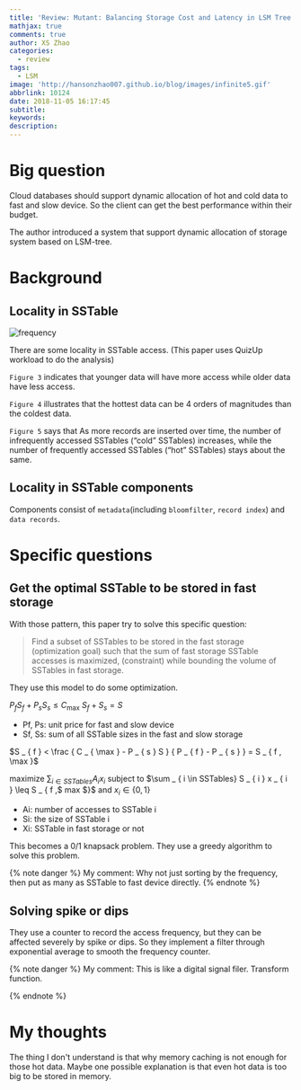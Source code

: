 ```yaml
---
title: 'Review: Mutant: Balancing Storage Cost and Latency in LSM Tree Data Stores'
mathjax: true
comments: true
author: XS Zhao
categories:
  - review
tags:
  - LSM
image: 'http://hansonzhao007.github.io/blog/images/infinite5.gif'
abbrlink: 10124
date: 2018-11-05 16:17:45
subtitle:
keywords:
description:
---
```


# Big question
Cloud databases should support dynamic allocation of hot and cold data to fast and slow device. So the client can get the best performance within their budget.

The author introduced a system that support dynamic allocation of storage system based on LSM-tree.

# Background

## Locality in SSTable

![frequency](frequency.png)

There are some locality in SSTable access. (This paper uses QuizUp workload to do the analysis)

`Figure 3` indicates that younger data will have more access while older data have less access.

`Figure 4` illustrates that the hottest data can be 4 orders of magnitudes than the coldest data.

`Figure 5` says that As more records are inserted over time, the number of infrequently accessed SSTables (“cold” SSTables) increases, while the number of frequently accessed SSTables (“hot” SSTables) stays about the same.

## Locality in SSTable components

Components consist of `metadata`(including `bloomfilter`, `record index`) and `data records`.

# Specific questions

## Get the optimal SSTable to be stored in fast storage

With those pattern, this paper try to solve this specific question:
> Find a subset of SSTables to be stored in the fast storage (optimization goal) such that the sum of fast storage SSTable accesses is maximized, (constraint) while bounding the volume of SSTables in fast storage.

They use this model to do some optimization.

$P _ { f } S _ { f } + P _ { s } S _ { s } \leq C _ { \max }$
$S _ { f } + S _ { s } = S$

* Pf, Ps: unit price for fast and slow device
* Sf, Ss: sum of all SSTable sizes in the fast and slow storage

$S _ { f } < \frac { C _ { \max } - P _ { s } S } { P _ { f } - P _ { s } } = S _ { f , \max }$

maximize $\sum _ { i \in SSTables} A _ { i } x _ { i }$
subject to $\sum _ { i \in SSTables} S _ { i } x _ { i } \leq S _ { f ,$ max $}$ and $x _ { i } \in \{ 0,1 \}$

* Ai: number of accesses to SSTable i
* Si: the size of SSTable i
* Xi: SSTable in fast storage or not

This becomes a 0/1 knapsack problem. They use a greedy algorithm to solve this problem.

{% note danger %} 
My comment:
Why not just sorting by the frequency, then put as many as SSTable to fast device directly.
{% endnote %}

## Solving spike or dips

They use a counter to record the access frequency, but they can be affected severely by spike or dips. So they implement a filter through exponential average to smooth the frequency counter.

{% note danger %} 
My comment:
This is like a digital signal filer. Transform function.

{% endnote %}
<!-- 
# Approach

# Results

Write one or more paragraphs to summarize the results for each experiment, each figure, and each table -->

# My thoughts

The thing I don't understand is that why memory caching is not enough for those hot data. Maybe one possible explanation is that even hot data is too big to be stored in memory.

